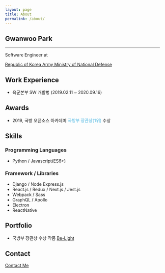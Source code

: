 ```yaml
---
layout: page
title: About
permalink: /about/
---
```


## Gwanwoo Park

---

Software Engineer at

[Republic of Korea Army Ministry of National Defense](https://army.mil.kr/)


## Work Experience

* 육군본부 SW 개발병 (2019.02.11 ~ 2020.09.16)

## Awards

* 2019, 국방 오픈소스 아카데미 <span style="color:skyblue; font-weight: bold;">국방부 장관상(1위)</span> 수상

## Skills

### Programming Languages

* Python / Javascript(ES6+)

### Framework / Libraries
* Django / Node Express.js
* React.js / Redux / Next.js / Jest.js
* Webpack / Sass
* GraphQL / Apollo
* Electron
* ReactNative

## Portfolio

* 국방부 장관상 수상 작품 [Be-Light](https://github.com/gwanwoodev/be-light)


## Contact

[Contact Me](https://gwanwoodev.github.io/contact)